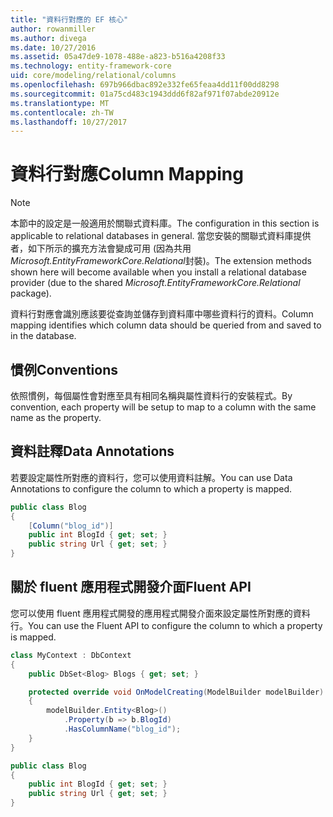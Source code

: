 ```yaml
---
title: "資料行對應的 EF 核心"
author: rowanmiller
ms.author: divega
ms.date: 10/27/2016
ms.assetid: 05a47de9-1078-488e-a823-b516a4208f33
ms.technology: entity-framework-core
uid: core/modeling/relational/columns
ms.openlocfilehash: 697b966dbac892e332fe65feaa4dd11f00dd8298
ms.sourcegitcommit: 01a75cd483c1943ddd6f82af971f07abde20912e
ms.translationtype: MT
ms.contentlocale: zh-TW
ms.lasthandoff: 10/27/2017
---
```

# <a name="column-mapping"></a><span data-ttu-id="483d8-102">資料行對應</span><span class="sxs-lookup"><span data-stu-id="483d8-102">Column Mapping</span></span>

> [!NOTE]  
> <span data-ttu-id="483d8-103">本節中的設定是一般適用於關聯式資料庫。</span><span class="sxs-lookup"><span data-stu-id="483d8-103">The configuration in this section is applicable to relational databases in general.</span></span> <span data-ttu-id="483d8-104">當您安裝的關聯式資料庫提供者，如下所示的擴充方法會變成可用 (因為共用*Microsoft.EntityFrameworkCore.Relational*封裝)。</span><span class="sxs-lookup"><span data-stu-id="483d8-104">The extension methods shown here will become available when you install a relational database provider (due to the shared *Microsoft.EntityFrameworkCore.Relational* package).</span></span>

<span data-ttu-id="483d8-105">資料行對應會識別應該要從查詢並儲存到資料庫中哪些資料行的資料。</span><span class="sxs-lookup"><span data-stu-id="483d8-105">Column mapping identifies which column data should be queried from and saved to in the database.</span></span>

## <a name="conventions"></a><span data-ttu-id="483d8-106">慣例</span><span class="sxs-lookup"><span data-stu-id="483d8-106">Conventions</span></span>

<span data-ttu-id="483d8-107">依照慣例，每個屬性會對應至具有相同名稱與屬性資料行的安裝程式。</span><span class="sxs-lookup"><span data-stu-id="483d8-107">By convention, each property will be setup to map to a column with the same name as the property.</span></span>

## <a name="data-annotations"></a><span data-ttu-id="483d8-108">資料註釋</span><span class="sxs-lookup"><span data-stu-id="483d8-108">Data Annotations</span></span>

<span data-ttu-id="483d8-109">若要設定屬性所對應的資料行，您可以使用資料註解。</span><span class="sxs-lookup"><span data-stu-id="483d8-109">You can use Data Annotations to configure the column to which a property is mapped.</span></span>

<!-- [!code-csharp[Main](samples/core/relational/Modeling/DataAnnotations/Samples/Relational/Column.cs?highlight=3)] -->
``` csharp
public class Blog
{
    [Column("blog_id")]
    public int BlogId { get; set; }
    public string Url { get; set; }
}
```

## <a name="fluent-api"></a><span data-ttu-id="483d8-110">關於 fluent 應用程式開發介面</span><span class="sxs-lookup"><span data-stu-id="483d8-110">Fluent API</span></span>

<span data-ttu-id="483d8-111">您可以使用 fluent 應用程式開發的應用程式開發介面來設定屬性所對應的資料行。</span><span class="sxs-lookup"><span data-stu-id="483d8-111">You can use the Fluent API to configure the column to which a property is mapped.</span></span>

<!-- [!code-csharp[Main](samples/core/relational/Modeling/FluentAPI/Samples/Relational/Column.cs?highlight=7,8,9)] -->
``` csharp
class MyContext : DbContext
{
    public DbSet<Blog> Blogs { get; set; }

    protected override void OnModelCreating(ModelBuilder modelBuilder)
    {
        modelBuilder.Entity<Blog>()
            .Property(b => b.BlogId)
            .HasColumnName("blog_id");
    }
}

public class Blog
{
    public int BlogId { get; set; }
    public string Url { get; set; }
}
```
